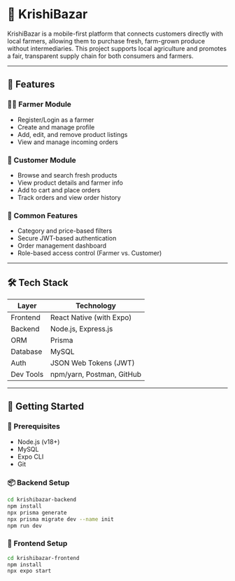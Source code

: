 # 🌾 KrishiBazar

KrishiBazar is a mobile-first platform that connects customers directly with local farmers, allowing them to purchase fresh, farm-grown produce without intermediaries. This project supports local agriculture and promotes a fair, transparent supply chain for both consumers and farmers.

---

## 📱 Features

### 👨‍🌾 Farmer Module
- Register/Login as a farmer
- Create and manage profile
- Add, edit, and remove product listings
- View and manage incoming orders

### 🛒 Customer Module
- Browse and search fresh products
- View product details and farmer info
- Add to cart and place orders
- Track orders and view order history

### 🔎 Common Features
- Category and price-based filters
- Secure JWT-based authentication
- Order management dashboard
- Role-based access control (Farmer vs. Customer)

---

## 🛠 Tech Stack

| Layer       | Technology                     |
|-------------|--------------------------------|
| Frontend    | React Native (with Expo)       |
| Backend     | Node.js, Express.js            |
| ORM         | Prisma                         |
| Database    | MySQL                          |
| Auth        | JSON Web Tokens (JWT)          |
| Dev Tools   | npm/yarn, Postman, GitHub      |

---

## 🚀 Getting Started

### 🔧 Prerequisites
- Node.js (v18+)
- MySQL
- Expo CLI
- Git

### 📦 Backend Setup

```bash
cd krishibazar-backend
npm install
npx prisma generate
npx prisma migrate dev --name init
npm run dev
```

### 📱 Frontend Setup

```bash
cd krishibazar-frontend
npm install
npx expo start
```